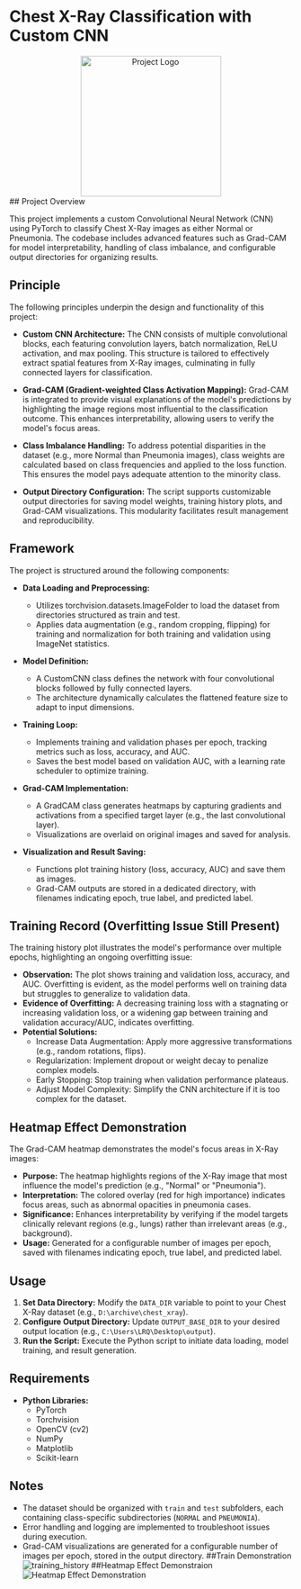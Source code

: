 # Chest X-Ray Classification with Custom CNN
<center><img src="https://github.com/user-attachments/assets/a7cca9ee-fd0b-4d63-925b-501ccaad4927" alt="Project Logo" width="250"></center>
## Project Overview

This project implements a custom Convolutional Neural Network (CNN) using PyTorch to classify Chest X-Ray images as either Normal or Pneumonia. The codebase includes advanced features such as Grad-CAM for model interpretability, handling of class imbalance, and configurable output directories for organizing results.

## Principle

The following principles underpin the design and functionality of this project:

- **Custom CNN Architecture:** The CNN consists of multiple convolutional blocks, each featuring convolution layers, batch normalization, ReLU activation, and max pooling. This structure is tailored to effectively extract spatial features from X-Ray images, culminating in fully connected layers for classification.

- **Grad-CAM (Gradient-weighted Class Activation Mapping):** Grad-CAM is integrated to provide visual explanations of the model's predictions by highlighting the image regions most influential to the classification outcome. This enhances interpretability, allowing users to verify the model's focus areas.

- **Class Imbalance Handling:** To address potential disparities in the dataset (e.g., more Normal than Pneumonia images), class weights are calculated based on class frequencies and applied to the loss function. This ensures the model pays adequate attention to the minority class.

- **Output Directory Configuration:** The script supports customizable output directories for saving model weights, training history plots, and Grad-CAM visualizations. This modularity facilitates result management and reproducibility.

## Framework

The project is structured around the following components:

- **Data Loading and Preprocessing:**
    * Utilizes torchvision.datasets.ImageFolder to load the dataset from directories structured as train and test.
    * Applies data augmentation (e.g., random cropping, flipping) for training and normalization for both training and validation using ImageNet statistics.

- **Model Definition:**
    * A CustomCNN class defines the network with four convolutional blocks followed by fully connected layers.
    * The architecture dynamically calculates the flattened feature size to adapt to input dimensions.

- **Training Loop:**
    * Implements training and validation phases per epoch, tracking metrics such as loss, accuracy, and AUC.
    * Saves the best model based on validation AUC, with a learning rate scheduler to optimize training.

- **Grad-CAM Implementation:**
    * A GradCAM class generates heatmaps by capturing gradients and activations from a specified target layer (e.g., the last convolutional layer).
    * Visualizations are overlaid on original images and saved for analysis.

- **Visualization and Result Saving:**
    * Functions plot training history (loss, accuracy, AUC) and save them as images.
    * Grad-CAM outputs are stored in a dedicated directory, with filenames indicating epoch, true label, and predicted label.

## Training Record (Overfitting Issue Still Present)

The training history plot illustrates the model's performance over multiple epochs, highlighting an ongoing overfitting issue:

- **Observation:** The plot shows training and validation loss, accuracy, and AUC. Overfitting is evident, as the model performs well on training data but struggles to generalize to validation data.
- **Evidence of Overfitting:** A decreasing training loss with a stagnating or increasing validation loss, or a widening gap between training and validation accuracy/AUC, indicates overfitting.
- **Potential Solutions:**
    * Increase Data Augmentation: Apply more aggressive transformations (e.g., random rotations, flips).
    * Regularization: Implement dropout or weight decay to penalize complex models.
    * Early Stopping: Stop training when validation performance plateaus.
    * Adjust Model Complexity: Simplify the CNN architecture if it is too complex for the dataset.

## Heatmap Effect Demonstration

The Grad-CAM heatmap demonstrates the model's focus areas in X-Ray images:

- **Purpose:** The heatmap highlights regions of the X-Ray image that most influence the model's prediction (e.g., "Normal" or "Pneumonia").
- **Interpretation:** The colored overlay (red for high importance) indicates focus areas, such as abnormal opacities in pneumonia cases.
- **Significance:** Enhances interpretability by verifying if the model targets clinically relevant regions (e.g., lungs) rather than irrelevant areas (e.g., background).
- **Usage:** Generated for a configurable number of images per epoch, saved with filenames indicating epoch, true label, and predicted label.

## Usage

1.  **Set Data Directory:** Modify the `DATA_DIR` variable to point to your Chest X-Ray dataset (e.g., `D:\archive\chest_xray`).
2.  **Configure Output Directory:** Update `OUTPUT_BASE_DIR` to your desired output location (e.g., `C:\Users\LRQ\Desktop\output`).
3.  **Run the Script:** Execute the Python script to initiate data loading, model training, and result generation.

## Requirements

-   **Python Libraries:**
    * PyTorch
    * Torchvision
    * OpenCV (cv2)
    * NumPy
    * Matplotlib
    * Scikit-learn

## Notes

-   The dataset should be organized with `train` and `test` subfolders, each containing class-specific subdirectories (`NORMAL` and `PNEUMONIA`).
-   Error handling and logging are implemented to troubleshoot issues during execution.
-   Grad-CAM visualizations are generated for a configurable number of images per epoch, stored in the output directory.
##Train Demonstration
![training_history](https://github.com/user-attachments/assets/8cb3276a-5054-492b-a93f-9b5af50284ff)
##Heatmap Effect Demonstraion
![Heatmap Effect Demonstration](https://github.com/user-attachments/assets/4f103722-188f-4025-9a30-4fea2c4962fb)
